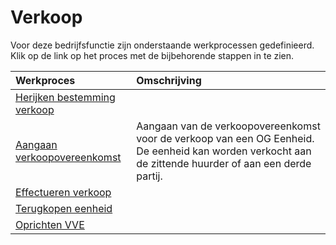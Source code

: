 # Verkoop

Voor deze bedrijfsfunctie zijn onderstaande werkprocessen gedefinieerd. Klik op de link op het proces met de bijbehorende stappen in te zien.

Werkproces | Omschrijving
:--- | :---
[Herijken bestemming verkoop](herijken-bestemming-verkoop/) | 
[Aangaan verkoopovereenkomst](aangaan-verkoopovereenkomst/) | Aangaan van de verkoopovereenkomst voor de verkoop van een OG Eenheid. De eenheid kan worden verkocht aan de zittende huurder of aan een derde partij.
[Effectueren verkoop](effectueren-verkoop/) | 
[Terugkopen eenheid](terugkopen-eenheid/) | 
[Oprichten VVE](oprichten-vve/) | 
